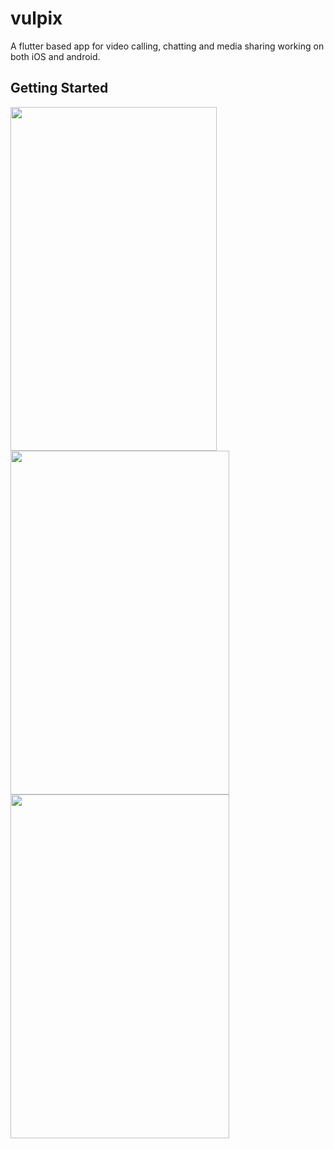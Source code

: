 # vulpix

A flutter based app for video calling, chatting  and media sharing working on both iOS and android.

## Getting Started

<img src="https://i.imgur.com/vd5f2ic.png" height="550px" width="330px">
<img src="https://i.imgur.com/JTbtWeQ.png" height="550px" width="350px">
<img src="https://i.imgur.com/khPZe1o.png" height="550px" width="350px">

